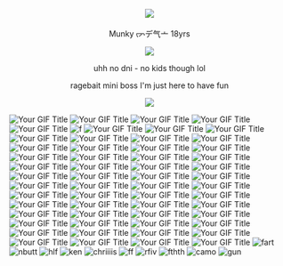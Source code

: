 <p align="center">
  <img src="https://media.discordapp.net/attachments/1085026449741852752/1367682493712433382/output-onlinepngtools_3.png?ex=68157914&is=68142794&hm=6e94d3e1c45232796701583d116bb137e2bad069f7e9544d9f5d950a39c8ba72&=&format=webp&quality=lossless" />
</p>

<p align="center">
    Munky ᡕᠵデ气亠 18yrs
</p>
</p> <p align="center">
  <img src="https://64.media.tumblr.com/0f4bbc3a2f2afcf3826c736d1975ee32/fd1c2288c022790e-20/s640x960/d205980c93b439e1f9cfcabed22ba1161869c8cf.pnj" />
</p> 

<p align="center">
    uhh no dni - no kids though lol
</p> 
<p align="center">
   ragebait mini boss I'm just here to have fun 
</p> 
</p> <p align="center">
  <img src="https://64.media.tumblr.com/0f4bbc3a2f2afcf3826c736d1975ee32/fd1c2288c022790e-20/s640x960/d205980c93b439e1f9cfcabed22ba1161869c8cf.pnj" />
</p> 

![Your GIF Title](https://media.discordapp.net/attachments/1085026449741852752/1367663437584535573/ezgif-23482c93cd5db3.gif?ex=68156755&is=681415d5&hm=7df94494e4eaa293a59bc8e71b7683875332ea682db890ddd19a3cd6673fd9d2&=) ![Your GIF Title](https://media.discordapp.net/attachments/1085026449741852752/1367588398273007678/IMG_4830.png?ex=68152172&is=6813cff2&hm=8eda24798b919e6f07c263b72dfd59981ca22af7db4caf87d1626c2fcf52241e&=&format=webp&quality=lossless) ![Your GIF Title](https://media.discordapp.net/attachments/1085026449741852752/1367576036958666852/IMG_2866.gif?ex=681515ef&is=6813c46f&hm=291bf00dec6e15752167057cf3b7557faec1c72fac1620dad0658198cdaafcde&=) ![Your GIF Title](https://media.discordapp.net/attachments/1085026449741852752/1367588329096347658/IMG_4835.gif?ex=68152162&is=6813cfe2&hm=2dc770ce27cf1708247b7cea28f489b34a1d9dc3fb2d5ca36dbfecc3d544f8a2&=) ![Your GIF Title](https://media.discordapp.net/attachments/1085026449741852752/1367588399833419786/IMG_4826.png?ex=68152173&is=6813cff3&hm=b247f03bf88059195617c20803dfe07f09824b80f39fd4c2c087c3d0c3df007b&=&format=webp&quality=lossless) ![f](https://gifcity.carrd.co/assets/images/gallery60/9fbc1e5f.gif?v=e3c0bc0f) ![Your GIF Title](https://media.discordapp.net/attachments/1085026449741852752/1367588447149363421/IMG_4811.png?ex=6815217e&is=6813cffe&hm=d7e55ff324197d0702c764b4040969ee8435080dac866aeab0914df2ed60e5b6&=&format=webp&quality=lossless) ![Your GIF Title](https://media.discordapp.net/attachments/1085026449741852752/1367588447396692060/IMG_4810.gif?ex=6815217e&is=6813cffe&hm=79bcbc74ff6d8a2f9861ba94386ec9a77fe3cca2516b6ff6a60889f37c75724e&=) ![Your GIF Title](https://media.discordapp.net/attachments/1085026449741852752/1367588438685122752/IMG_4814.png?ex=6815217c&is=6813cffc&hm=19cc496928a3a598d5858f5e0ff93d41f1f0044dce9cb9990519755e00bd9678&=&format=webp&quality=lossless) ![Your GIF Title](https://media.discordapp.net/attachments/1085026449741852752/1367569968568471673/IMG_4102.gif?ex=68151048&is=6813bec8&hm=717cdd7617169fb18ec9b5e72b9e628d900a397491ad7036ef1253ba9e09fc66&=) ![Your GIF Title](https://media.discordapp.net/attachments/1085026449741852752/1367575900324888646/IMG_4807.gif?ex=681515ce&is=6813c44e&hm=02dd4718af70dfcb15186fe4b764894e75f8dc3754f4c9b5bf800db119b50f40&=) ![Your GIF Title](https://media.discordapp.net/attachments/1085026449741852752/1367588342723645480/IMG_4834.png?ex=68152165&is=6813cfe5&hm=167d53de3e8509b3424e2e46db4439775b4b12b78f4c0da73671b79d82635685&=&format=webp&quality=lossless) ![Your GIF Title](https://media.discordapp.net/attachments/1085026449741852752/1367588356246212761/IMG_4832.gif?ex=68152168&is=6813cfe8&hm=bac96c3491f6022230fcf8c92fdf55c4dca4eb1336f20e4c1cd0c84e392d3575&=) ![Your GIF Title](https://media.discordapp.net/attachments/1085026449741852752/1367588349144993812/IMG_4833.png?ex=68152166&is=6813cfe6&hm=a7a4143d96d7bd42bb742cd9329ed133d5832689633c9fe33664e5f8389d82b2&=&format=webp&quality=lossless) ![Your GIF Title](https://media.discordapp.net/attachments/1085026449741852752/1367588314793640100/IMG_4836.gif?ex=6815215e&is=6813cfde&hm=db71bc36a0151a80319ad58b6ee05124333fb64cd1a2e8c281924e03062bba9b&=) 
![Your GIF Title](https://media.discordapp.net/attachments/1085026449741852752/1367588398545633350/IMG_4829.gif?ex=68152172&is=6813cff2&hm=702a2dd595bff6d5acd978f7ce10e72ce0411dd23e8d2121feddccbcc7ac9b35&=) ![Your GIF Title](https://media.discordapp.net/attachments/1085026449741852752/1367588398927319212/IMG_4828.gif?ex=68152172&is=6813cff2&hm=acc09084fc260042c337dc0f4f14a02fba745fc1cf42577d75ac55395c138475&=) ![Your GIF Title](https://media.discordapp.net/attachments/1085026449741852752/1367588399392751706/IMG_4827.gif?ex=68152172&is=6813cff2&hm=80194c1aedbbfbd59f4046cf6e4143428be9111dde7377b5d64d7c85f038acd3&=) ![Your GIF Title](https://media.discordapp.net/attachments/1085026449741852752/1367588400089137254/IMG_4825.png?ex=68152173&is=6813cff3&hm=9de512231f43e6eccc83daba38b1224679de5d2974755778bd95a110b47c5c1e&=&format=webp&quality=lossless) ![Your GIF Title](https://media.discordapp.net/attachments/1085026449741852752/1367588400558899260/IMG_4823.gif?ex=68152173&is=6813cff3&hm=63518e64bce706de6ecae138eb1aa16e531d656e92b0d7f53fd03cb64ae4ba0b&=) ![Your GIF Title](https://media.discordapp.net/attachments/1085026449741852752/1367588400999305216/IMG_4822.gif?ex=68152173&is=6813cff3&hm=4018d1ed37ecae20c7430c5cf27818b069c7df61664837b6a68fab09a0e0657d&=) ![Your GIF Title](https://media.discordapp.net/attachments/1085026449741852752/1367588400277754047/IMG_4824.png?ex=68152173&is=6813cff3&hm=4f9011fc7ff3a26e5357c0530347288ffd3f62b7cd13f2855f4b0ea006f5154a&=&format=webp&quality=lossless) ![Your GIF Title](https://media.discordapp.net/attachments/1085026449741852752/1367588436256755823/IMG_4821.png?ex=6815217b&is=6813cffb&hm=2f494bdf5f9064ea1ada0447d8d228ac70661673a3be3cbc24e894203e2228a3&=&format=webp&quality=lossless) ![Your GIF Title](https://cdn.discordapp.com/attachments/1085026449741852752/1367588436931903599/IMG_4819.png?ex=6815217b&is=6813cffb&hm=79bcaaa705adc0a21f5b1b2606c3328dacd1ad9fb418b79b0df243c6e8e1c45d&=&format=webp&quality=lossless) ![Your GIF Title](https://media.discordapp.net/attachments/1085026449741852752/1367588397950042153/IMG_4831.png?ex=68152172&is=6813cff2&hm=96032a09513229f100bd297ef613483b7e81aeaa85689a749b382325ce0a9f10&=&format=webp&quality=lossless) ![Your GIF Title](https://media.discordapp.net/attachments/1085026449741852752/1367588437481226380/IMG_4818.gif?ex=6815217c&is=6813cffc&hm=15352e94a89b37972b996d8d1b2427f9cce14252236d6abeacc00e4b5d16e81a&=) ![Your GIF Title](https://media.discordapp.net/attachments/1085026449741852752/1367588439209414736/IMG_4813.gif?ex=6815217c&is=6813cffc&hm=d420613bcfda14a319a2161c20fd569faa541be1311226e5de96c2a5b2735287&=) ![Your GIF Title](https://media.discordapp.net/attachments/1085026449741852752/1367588437904851034/IMG_4815.png?ex=6815217c&is=6813cffc&hm=15867518f78f920d5229f3739afeb116aac5eb51802c4065e84edeb24fdbcdda&=&format=webp&quality=lossless) ![Your GIF Title](https://media.discordapp.net/attachments/1085026449741852752/1367588438156775565/IMG_4816.gif?ex=6815217c&is=6813cffc&hm=d480bd2f77139b49a056e91f81cfc3d939bd6edb86c9e9caea4904e5979d20f6&=) ![Your GIF Title](https://media.discordapp.net/attachments/1085026449741852752/1367588437158400142/IMG_4817.png?ex=6815217b&is=6813cffb&hm=2f096b97892c294749a82f7c2f52909c1216d10c52361808319628c84c2d8754&=&format=webp&quality=lossless) ![Your GIF Title](https://media.discordapp.net/attachments/1085026449741852752/1367588436537508031/IMG_4820.gif?ex=6815217b&is=6813cffb&hm=62c46958695ca12e59651c7b34209808c88af40d52e045b5d61ec7f9967201b0&=) ![Your GIF Title](https://file.garden/ZdgEq5zmo3pLm1Td/red%20stamps/85692049_qFXefeCuV.png?v=1723758534386) ![Your GIF Title](https://file.garden/ZdgEq5zmo3pLm1Td/red%20stamps/i15.gif?v=1720508100221) ![Your GIF Title](https://gifcity.carrd.co/assets/images/gallery61/748a0067.png?v=9133a0c8) ![Your GIF Title](https://media.discordapp.net/attachments/1085026449741852752/1367604476214771825/61476612_V6p4dB22Dn1ahCJ.png?ex=6815306b&is=6813deeb&hm=4acc1fc627973efca796dfd61b7aabbf4da7e17af5a0d8f628fd5a13a9631278&=&format=webp&quality=lossless) ![Your GIF Title](https://media.discordapp.net/attachments/1085026449741852752/1367600900490919966/IMG_4846.gif?ex=68152d17&is=6813db97&hm=9ea0b12835b4f1246bc19a94ab3b17860866414389c38d948b882c7cbf130ad9&=) ![Your GIF Title](https://media.discordapp.net/attachments/1085026449741852752/1367600857742573578/IMG_4852.gif?ex=68152d0d&is=6813db8d&hm=25a195c9a341dc74a76fec927c7efc685c18067c77fc673456ef3ab8671e1ce6&=) ![Your GIF Title](https://media.discordapp.net/attachments/1085026449741852752/1367600979079331890/IMG_4837.gif?ex=68152d2a&is=6813dbaa&hm=04e2341b54446abcdcfe29d5ad10f8dd25e95d9d90c86c556785ce9b02f16a7f&=) ![Your GIF Title](https://media.discordapp.net/attachments/1085026449741852752/1367600868748169261/IMG_4849.gif?ex=68152d0f&is=6813db8f&hm=901a0164b5518e53c2fa4a4f6dbd0933a4a6039dcc10277c8434f8be02845cb5&=) ![Your GIF Title](https://images-wixmp-ed30a86b8c4ca887773594c2.wixmp.com/f/46f5d4d8-8b3b-4608-a180-43cd7e256546/d1jyhaw-d22a20d7-47d4-4403-8af7-c97d358c1dea.gif?token=eyJ0eXAiOiJKV1QiLCJhbGciOiJIUzI1NiJ9.eyJzdWIiOiJ1cm46YXBwOjdlMGQxODg5ODIyNjQzNzNhNWYwZDQxNWVhMGQyNmUwIiwiaXNzIjoidXJuOmFwcDo3ZTBkMTg4OTgyMjY0MzczYTVmMGQ0MTVlYTBkMjZlMCIsIm9iaiI6W1t7InBhdGgiOiJcL2ZcLzQ2ZjVkNGQ4LThiM2ItNDYwOC1hMTgwLTQzY2Q3ZTI1NjU0NlwvZDFqeWhhdy1kMjJhMjBkNy00N2Q0LTQ0MDMtOGFmNy1jOTdkMzU4YzFkZWEuZ2lmIn1dXSwiYXVkIjpbInVybjpzZXJ2aWNlOmZpbGUuZG93bmxvYWQiXX0.iq761B3YQ2WNzcSH-EErqfjCghWGzTez09YAJLqYscE) ![Your GIF Title](https://adriansblinkiecollection.neocities.org/stamps/e77.png) ![Your GIF Title](https://images-wixmp-ed30a86b8c4ca887773594c2.wixmp.com/f/46f5d4d8-8b3b-4608-a180-43cd7e256546/d1nako0-0ea47a13-1b1a-42f0-ac2b-248fc1b5f8e8.gif?token=eyJ0eXAiOiJKV1QiLCJhbGciOiJIUzI1NiJ9.eyJzdWIiOiJ1cm46YXBwOjdlMGQxODg5ODIyNjQzNzNhNWYwZDQxNWVhMGQyNmUwIiwiaXNzIjoidXJuOmFwcDo3ZTBkMTg4OTgyMjY0MzczYTVmMGQ0MTVlYTBkMjZlMCIsIm9iaiI6W1t7InBhdGgiOiJcL2ZcLzQ2ZjVkNGQ4LThiM2ItNDYwOC1hMTgwLTQzY2Q3ZTI1NjU0NlwvZDFuYWtvMC0wZWE0N2ExMy0xYjFhLTQyZjAtYWMyYi0yNDhmYzFiNWY4ZTguZ2lmIn1dXSwiYXVkIjpbInVybjpzZXJ2aWNlOmZpbGUuZG93bmxvYWQiXX0.wzrmeVjK-j0eGxO8CLnKg5uMdV7UiIUsIKSZU6ggQjs) ![Your GIF Title](https://64.media.tumblr.com/bde75205e3e314b031783c3397753cfa/8cb8a05ddc1f3d66-15/s100x200/1c379116c9ce23d8366007eacefff02239eaf29f.pnj) ![Your GIF Title](https://64.media.tumblr.com/2b73cbe5fe6e28b9e703ee1b2fc357b7/60198fbe7c838325-25/s100x200/0b27dd2cedefe19ac666bf84e90fc02db74ae926.pnj) ![Your GIF Title](https://i.imgur.com/QAGI65M.png) ![Your GIF Title](https://i.imgur.com/Ye6ZOZq.jpg) ![Your GIF Title](https://i.imgur.com/P5aWOxc.gif) ![Your GIF Title](https://file.garden/ZOlrpBmImkvw07bL/stamps/nintendo%20controller.png) ![Your GIF Title](https://external-media.spacehey.net/media/sSdcvmiuWReLeDUW6Ilu3ZJ0EUJiuD5kFPqZdgphN2xU=/https://y2k.neocities.org/stamps/tumblr_inline_pbucbotQK61w0jw8b_1280.png) ![Your GIF Title](https://adriansblinkiecollection.neocities.org/stamps/d59.png) ![Your GIF Title](https://autism.crd.co/assets/images/gallery05/3119e27d_original.gif?v=d6547f5c) ![Your GIF Title](https://adriansblinkiecollection.neocities.org/stamps/d87.png) ![Your GIF Title](https://adriansblinkiecollection.neocities.org/stamps/b73.png) ![Your GIF Title](https://adriansblinkiecollection.neocities.org/stamps/b13.png) ![Your GIF Title](https://media.discordapp.net/attachments/1085026449741852752/1367600923987153026/IMG_4844.gif?ex=68152d1d&is=6813db9d&hm=cf73e1eb6420a9667e4c6e598f476d151505ab5d2149fc9bf41eba9fb3469195&=) ![Your GIF Title](https://media.discordapp.net/attachments/1085026449741852752/1367600937014788236/IMG_4842.gif?ex=68152d20&is=6813dba0&hm=a46007d8fe702cb627840b825439d6cf76bf6c692d5917dc126ed590518a0ef5&=) ![Your GIF Title](https://media.discordapp.net/attachments/1085026449741852752/1367617841523720253/ezgif-26374c91f64336.gif?ex=68153cde&is=6813eb5e&hm=a4ab2f82de59298271da6832974176b3b1e51839cdc1b08998a36e4af2dd5314&=) ![fart](https://petrapixel.neocities.org/assets/img/blinkies/stamps/brofist.gif) ![nbutt](https://64.media.tumblr.com/bfafc80b28ff5e16d3480debe28b426f/13ddacd4e434bd1e-0f/s100x200/07963ab1c9916be0aa23d35410561cd71f7b1084.gifv) ![hlf](https://64.media.tumblr.com/7fe43bf50d84609a003c745ea13fb936/b80352c71c49a8aa-a1/s250x400/6a3a2f565fee7761d7e419efa3b484b7d7ecfde1.gifv) ![ken](https://media.discordapp.net/attachments/1085026449741852752/1367663438070808686/ezgif-3dbaa18eec353f.gif?ex=68156755&is=681415d5&hm=c81393d870594021345aac2b0e74755e1782620c0daf75d49bd8563350effa7d&=) ![chriiiis](https://media.discordapp.net/attachments/1085026449741852752/1367664967309983804/ezgif-37d07109a5d129.gif?ex=681568c2&is=68141742&hm=eb06fae48ed1fba18151099acf9d7ad97b722d8199e173c8aae6ff981bd33792&=) ![ff](https://images-wixmp-ed30a86b8c4ca887773594c2.wixmp.com/f/b0ca202e-3fe0-4680-84fa-6b42a1fb72b4/d1mcxct-22b0b229-dbeb-4589-b0dd-af072e0d39a9.gif?token=eyJ0eXAiOiJKV1QiLCJhbGciOiJIUzI1NiJ9.eyJzdWIiOiJ1cm46YXBwOjdlMGQxODg5ODIyNjQzNzNhNWYwZDQxNWVhMGQyNmUwIiwiaXNzIjoidXJuOmFwcDo3ZTBkMTg4OTgyMjY0MzczYTVmMGQ0MTVlYTBkMjZlMCIsIm9iaiI6W1t7InBhdGgiOiJcL2ZcL2IwY2EyMDJlLTNmZTAtNDY4MC04NGZhLTZiNDJhMWZiNzJiNFwvZDFtY3hjdC0yMmIwYjIyOS1kYmViLTQ1ODktYjBkZC1hZjA3MmUwZDM5YTkuZ2lmIn1dXSwiYXVkIjpbInVybjpzZXJ2aWNlOmZpbGUuZG93bmxvYWQiXX0.heVkCjm8Ex95CqCDlHNo45yXZWJi5fDQgWZ2mJwM1uw) ![rfiv](https://images-wixmp-ed30a86b8c4ca887773594c2.wixmp.com/f/240f4eea-d80f-4ea0-a26c-a717dfa9bcd6/d1u84r1-ba309f96-3842-4200-868f-a415f30a0930.jpg/v1/fill/w_99,h_55,q_75,strp/re5_stamp__by_aletheiia90_d1u84r1-fullview.jpg?token=eyJ0eXAiOiJKV1QiLCJhbGciOiJIUzI1NiJ9.eyJzdWIiOiJ1cm46YXBwOjdlMGQxODg5ODIyNjQzNzNhNWYwZDQxNWVhMGQyNmUwIiwiaXNzIjoidXJuOmFwcDo3ZTBkMTg4OTgyMjY0MzczYTVmMGQ0MTVlYTBkMjZlMCIsIm9iaiI6W1t7ImhlaWdodCI6Ijw9NTUiLCJwYXRoIjoiXC9mXC8yNDBmNGVlYS1kODBmLTRlYTAtYTI2Yy1hNzE3ZGZhOWJjZDZcL2QxdTg0cjEtYmEzMDlmOTYtMzg0Mi00MjAwLTg2OGYtYTQxNWYzMGEwOTMwLmpwZyIsIndpZHRoIjoiPD05OSJ9XV0sImF1ZCI6WyJ1cm46c2VydmljZTppbWFnZS5vcGVyYXRpb25zIl19.c_XCgf_v7BojInWLOVwTL2mXYhTUVPV6oJw_BZ_K93o) ![fthth](https://adriansblinkiecollection.neocities.org/stamps/d18.gif) ![camo](https://gifcity.carrd.co/assets/images/gallery131/02646d30.png?v=e3c0bc0f) ![gun](https://gifcity.carrd.co/assets/images/gallery60/91bc1c67.png?v=e3c0bc0f)
